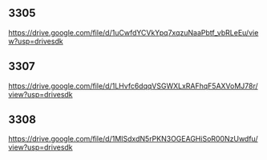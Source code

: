 ## 3305
https://drive.google.com/file/d/1uCwfdYCVkYpq7xqzuNaaPbtf_vbRLeEu/view?usp=drivesdk

## 3307
https://drive.google.com/file/d/1LHvfc6dqqVSGWXLxRAFhqF5AXVoMJ78r/view?usp=drivesdk

## 3308
https://drive.google.com/file/d/1MISdxdN5rPKN3OGEAGHiSoR00NzUwdfu/view?usp=drivesdk
